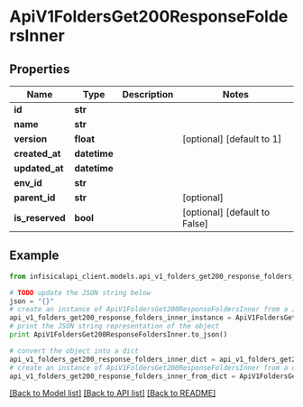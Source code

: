 # ApiV1FoldersGet200ResponseFoldersInner


## Properties
Name | Type | Description | Notes
------------ | ------------- | ------------- | -------------
**id** | **str** |  | 
**name** | **str** |  | 
**version** | **float** |  | [optional] [default to 1]
**created_at** | **datetime** |  | 
**updated_at** | **datetime** |  | 
**env_id** | **str** |  | 
**parent_id** | **str** |  | [optional] 
**is_reserved** | **bool** |  | [optional] [default to False]

## Example

```python
from infisicalapi_client.models.api_v1_folders_get200_response_folders_inner import ApiV1FoldersGet200ResponseFoldersInner

# TODO update the JSON string below
json = "{}"
# create an instance of ApiV1FoldersGet200ResponseFoldersInner from a JSON string
api_v1_folders_get200_response_folders_inner_instance = ApiV1FoldersGet200ResponseFoldersInner.from_json(json)
# print the JSON string representation of the object
print ApiV1FoldersGet200ResponseFoldersInner.to_json()

# convert the object into a dict
api_v1_folders_get200_response_folders_inner_dict = api_v1_folders_get200_response_folders_inner_instance.to_dict()
# create an instance of ApiV1FoldersGet200ResponseFoldersInner from a dict
api_v1_folders_get200_response_folders_inner_from_dict = ApiV1FoldersGet200ResponseFoldersInner.from_dict(api_v1_folders_get200_response_folders_inner_dict)
```
[[Back to Model list]](../README.md#documentation-for-models) [[Back to API list]](../README.md#documentation-for-api-endpoints) [[Back to README]](../README.md)


